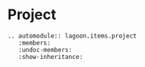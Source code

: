 # Project

```{eval-rst}
.. automodule:: lagoon.items.project
   :members:
   :undoc-members:
   :show-inheritance:
```